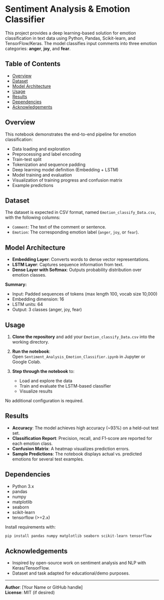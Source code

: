 # Sentiment Analysis & Emotion Classifier

This project provides a deep learning-based solution for emotion classification in text data using Python, Pandas, Scikit-learn, and TensorFlow/Keras. The model classifies input comments into three emotion categories: **anger**, **joy**, and **fear**.

## Table of Contents
- [Overview](#overview)
- [Dataset](#dataset)
- [Model Architecture](#model-architecture)
- [Usage](#usage)
- [Results](#results)
- [Dependencies](#dependencies)
- [Acknowledgements](#acknowledgements)

## Overview

This notebook demonstrates the end-to-end pipeline for emotion classification:
- Data loading and exploration
- Preprocessing and label encoding
- Train-test split
- Tokenization and sequence padding
- Deep learning model definition (Embedding + LSTM)
- Model training and evaluation
- Visualization of training progress and confusion matrix
- Example predictions

## Dataset

The dataset is expected in CSV format, named `Emotion_classify_Data.csv`, with the following columns:
- `Comment`: The text of the comment or sentence.
- `Emotion`: The corresponding emotion label (`anger`, `joy`, or `fear`).

## Model Architecture

- **Embedding Layer**: Converts words to dense vector representations.
- **LSTM Layer**: Captures sequence information from text.
- **Dense Layer with Softmax**: Outputs probability distribution over emotion classes.

**Summary:**
- Input: Padded sequences of tokens (max length 100, vocab size 10,000)
- Embedding dimension: 16
- LSTM units: 64
- Output: 3 classes (anger, joy, fear)

## Usage

1. **Clone the repository** and add your `Emotion_classify_Data.csv` into the working directory.

2. **Run the notebook**:  
   Open `Sentiment_Analysis_Emotion_Classifier.ipynb` in Jupyter or Google Colab.

3. **Step through the notebook** to:
   - Load and explore the data
   - Train and evaluate the LSTM-based classifier
   - Visualize results

No additional configuration is required.

## Results

- **Accuracy**: The model achieves high accuracy (~93%) on a held-out test set.
- **Classification Report**: Precision, recall, and F1-score are reported for each emotion class.
- **Confusion Matrix**: A heatmap visualizes prediction errors.
- **Sample Predictions**: The notebook displays actual vs. predicted emotions for several test examples.

## Dependencies

- Python 3.x
- pandas
- numpy
- matplotlib
- seaborn
- scikit-learn
- tensorflow (>=2.x)

Install requirements with:
```bash
pip install pandas numpy matplotlib seaborn scikit-learn tensorflow
```

## Acknowledgements

- Inspired by open-source work on sentiment analysis and NLP with Keras/TensorFlow.
- Dataset and task adapted for educational/demo purposes.

---

**Author**: [Your Name or GitHub handle]  
**License**: MIT (if desired)
